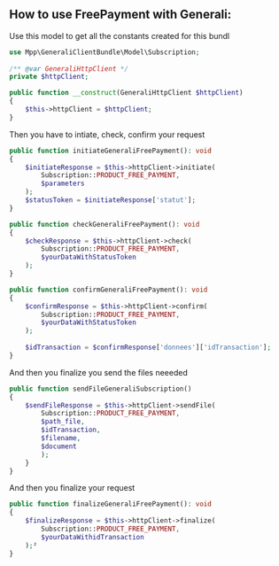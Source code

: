 How to use FreePayment with Generali:
-------------

Use this model to get all the constants created for this bundl
```php
use Mpp\GeneraliClientBundle\Model\Subscription;
 
/** @var GeneraliHttpClient */
private $httpClient;

public function __construct(GeneraliHttpClient $httpClient)
{
    $this->httpClient = $httpClient;
}
```

Then you have to intiate, check, confirm your request
````php
public function initiateGeneraliFreePayment(): void
{
    $initiateResponse = $this->httpClient->initiate(
        Subscription::PRODUCT_FREE_PAYMENT,
        $parameters
    );
    $statusToken = $initiateResponse['statut'];
}

public function checkGeneraliFreePayment(): void
{
    $checkResponse = $this->httpClient->check(
        Subscription::PRODUCT_FREE_PAYMENT,
        $yourDataWithStatusToken
    );
}

public function confirmGeneraliFreePayment(): void
{
    $confirmResponse = $this->httpClient->confirm(
        Subscription::PRODUCT_FREE_PAYMENT,
        $yourDataWithStatusToken
    );
    
    $idTransaction = $confirmResponse['donnees']['idTransaction'];
}
````
And then you finalize you send the files neeeded
````php
public function sendFileGeneraliSubscription()
{
    $sendFileResponse = $this->httpClient->sendFile(
        Subscription::PRODUCT_FREE_PAYMENT,
        $path_file,
        $idTransaction,
        $filename,
        $document
        );
    }
}
````
And then you finalize your request
```php
public function finalizeGeneraliFreePayment(): void
{
    $finalizeResponse = $this->httpClient->finalize(
        Subscription::PRODUCT_FREE_PAYMENT,
        $yourDataWithidTransaction
    );²
}
```

